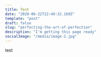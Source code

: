 ```yaml
---
title: Test
date: "2020-06-22T22:40:32.169Z"
template: "post"
draft: false
slug: "perfecting-the-art-of-perfection"
description: "I'm getting this page ready"
socialImage: "/media/image-2.jpg"
---
```


test